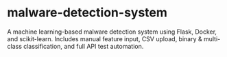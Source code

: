 # malware-detection-system
A machine learning-based malware detection system using Flask, Docker, and scikit-learn. Includes manual feature input, CSV upload, binary &amp; multi-class classification, and full API test automation.
